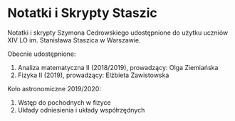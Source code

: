 # Notatki i Skrypty Staszic
Notatki i skrypty Szymona Cedrowskiego udostępnione do użytku uczniów XIV LO im. Stanisława Staszica w Warszawie.

Obecnie udostępnione:
1. Analiza matematyczna II (2018/2019), prowadzący: Olga Ziemiańska
2. Fizyka II (2019), prowadzący: Elżbieta Zawistowska

Koło astronomiczne 2019/2020:
1. Wstęp do pochodnych w fizyce
2. Układy odniesienia i układy współrzędnych
